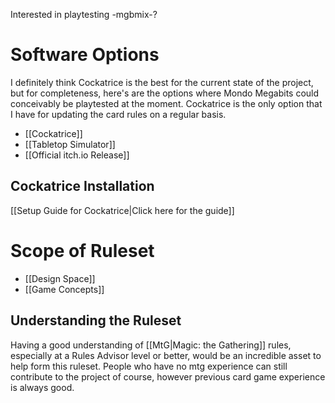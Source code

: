 Interested in playtesting -mgbmix-? 

# Software Options

I definitely think Cockatrice is the best for the current state of the project, but for completeness, here's are the options where Mondo Megabits could conceivably be playtested at the moment. Cockatrice is the only option that I have for updating the card rules on a regular basis.

- [[Cockatrice]]
- [[Tabletop Simulator]]
- [[Official itch.io Release]]

## Cockatrice Installation

[[Setup Guide for Cockatrice|Click here for the guide]]

# Scope of Ruleset

- [[Design Space]]
- [[Game Concepts]]

## Understanding the Ruleset

Having a good understanding of [[MtG|Magic: the Gathering]] rules, especially at a Rules Advisor level or better, would be an incredible asset to help form this ruleset. People who have no mtg experience can still contribute to the project of course, however previous card game experience is always good.

